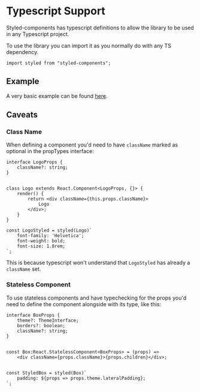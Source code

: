 # Typescript Support

Styled-components has typescript definitions to allow the library to be
used in any Typescript project.

To use the library you can import it as you normally do with any TS dependency.

```
import styled from "styled-components";
```

## Example

A very basic example can be found [here](https://github.com/patrick91/Styled-Components-Typescript-Example).

## Caveats

### Class Name

When defining a component you'd need to have `className` marked as optional
in the propTypes interface:

```
interface LogoProps {
    className?: string;
}


class Logo extends React.Component<LogoProps, {}> {
    render() {
        return <div className={this.props.className}>
            Logo
        </div>;
    }
}

const LogoStyled = styled(Logo)`
    font-family: 'Helvetica';
    font-weight: bold;
    font-size: 1.8rem;
`;
```

This is because typescript won't understand that `LogoStyled` has already a `className` set.

### Stateless Component


To use stateless components and have typechecking for the props you'd need to
define the component alongside with its type, like this:

```
interface BoxProps {
    theme?: ThemeInterface;
    borders?: boolean;
    className?: string;
}


const Box:React.StatelessComponent<BoxProps> = (props) =>
    <div className={props.className}>{props.children}</div>;


const StyledBox = styled(Box)`
    padding: ${props => props.theme.lateralPadding};
`;
```
